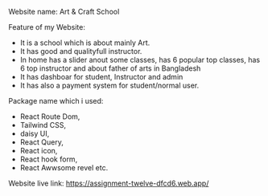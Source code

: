 Website name: Art & Craft School

Feature of my Website:
+ It is a school which is about mainly Art.
+ It has good and qualityfull instructor.
+ In home has a slider anout some classes, has 6 popular top classes, has 6 top instructor and about father of arts in Bangladesh
+ It has dashboar for student, Instructor and admin
+ It has also a payment system for student/normal user.

Package name which i used:
+ React Route Dom,
+ Tailwind CSS,
+ daisy UI,
+ React Query,
+ React icon,
+ React hook form,
+ React Awwsome revel etc.

Website live link: https://assignment-twelve-dfcd6.web.app/